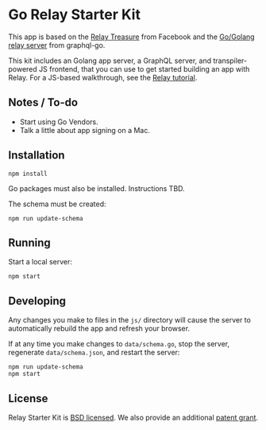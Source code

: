 # Go Relay Starter Kit

This app is based on the [Relay Treasure](https://github.com/relayjs/relay-starter-kit) from Facebook and the [Go/Golang relay server](https://github.com/graphql-go/relay) from graphql-go.  

This kit includes an Golang app server, a GraphQL server, and transpiler-powered JS frontend, that you can use to get started building an app with Relay. For a JS-based walkthrough, see the [Relay tutorial](https://facebook.github.io/relay/docs/tutorial.html).

## Notes / To-do

* Start using Go Vendors.
* Talk a little about app signing on a Mac.

## Installation

```
npm install
```

Go packages must also be installed.  Instructions TBD.

The schema must be created:

```
npm run update-schema
```

## Running

Start a local server:

```
npm start
```

## Developing

Any changes you make to files in the `js/` directory will cause the server to
automatically rebuild the app and refresh your browser.

If at any time you make changes to `data/schema.go`, stop the server,
regenerate `data/schema.json`, and restart the server:

```
npm run update-schema
npm start
```

## License

Relay Starter Kit is [BSD licensed](./LICENSE). We also provide an additional [patent grant](./PATENTS).
